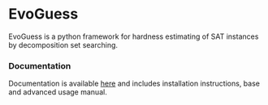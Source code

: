 # EvoGuess

EvoGuess is a python framework for hardness estimating of SAT instances by decomposition set searching.

### Documentation

Documentation is available [here](https://evoguess.readthedocs.io/) and includes installation instructions, base and advanced usage manual.